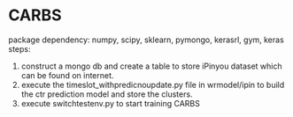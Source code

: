 # CARBS
package dependency: numpy, scipy, sklearn, pymongo, kerasrl, gym, keras
steps:
1. construct a mongo db and create a table to store iPinyou dataset which can be found on internet.
2. execute the timeslot_withpredicnoupdate.py file in wrmodel/ipin to build the ctr prediction model and store the clusters.
3. execute switchtestenv.py to start training CARBS
